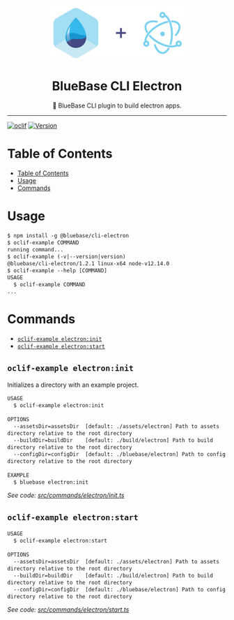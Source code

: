<div align="center">
	<img height=125 src="./assets/logo.jpg">
  <h1>
		BlueBase CLI Electron
	</h1>
  <p>🤖 BlueBase CLI plugin to build electron apps.</p>
</div>

<hr />

[![oclif](https://img.shields.io/badge/cli-oclif-brightgreen.svg)](https://oclif.io)
[![Version](https://img.shields.io/npm/v/@bluebase/cli-electron.svg)](https://npmjs.org/package/@bluebase/cli-electron)

# Table of Contents 

<!-- toc -->
* [Table of Contents](#table-of-contents)
* [Usage](#usage)
* [Commands](#commands)
<!-- tocstop -->

# Usage

<!-- usage -->
```sh-session
$ npm install -g @bluebase/cli-electron
$ oclif-example COMMAND
running command...
$ oclif-example (-v|--version|version)
@bluebase/cli-electron/1.2.1 linux-x64 node-v12.14.0
$ oclif-example --help [COMMAND]
USAGE
  $ oclif-example COMMAND
...
```
<!-- usagestop -->

# Commands

<!-- commands -->
* [`oclif-example electron:init`](#oclif-example-electroninit)
* [`oclif-example electron:start`](#oclif-example-electronstart)

## `oclif-example electron:init`

Initializes a directory with an example project.

```
USAGE
  $ oclif-example electron:init

OPTIONS
  --assetsDir=assetsDir  [default: ./assets/electron] Path to assets directory relative to the root directory
  --buildDir=buildDir    [default: ./build/electron] Path to build directory relative to the root directory
  --configDir=configDir  [default: ./bluebase/electron] Path to config directory relative to the root directory

EXAMPLE
  $ bluebase electron:init
```

_See code: [src/commands/electron/init.ts](https://github.com/BlueBaseJS/cli/blob/v1.2.1/src/commands/electron/init.ts)_

## `oclif-example electron:start`

```
USAGE
  $ oclif-example electron:start

OPTIONS
  --assetsDir=assetsDir  [default: ./assets/electron] Path to assets directory relative to the root directory
  --buildDir=buildDir    [default: ./build/electron] Path to build directory relative to the root directory
  --configDir=configDir  [default: ./bluebase/electron] Path to config directory relative to the root directory
```

_See code: [src/commands/electron/start.ts](https://github.com/BlueBaseJS/cli/blob/v1.2.1/src/commands/electron/start.ts)_
<!-- commandsstop -->
